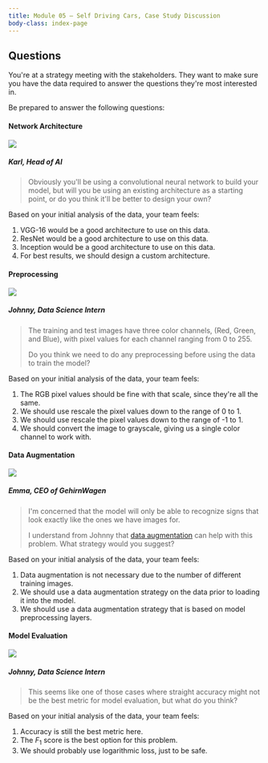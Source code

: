 ```yaml
---
title: Module 05 — Self Driving Cars, Case Study Discussion
body-class: index-page
---
```


## Questions
You're at a strategy meeting with the stakeholders. They want to make sure you have the data required to answer the questions they're most interested in.

Be prepared to answer the following questions:

#### Network Architecture

<div class="dialogue">
	<img src="{{URLROOT}}/shared/img/karl.jpg">
	<h5>Karl, Head of AI</h5>
	<blockquote><p>Obviously you'll be using a convolutional neural network to build your model, but will you be using an existing architecture as a starting point, or do you think it'll be better to design your own?</p></blockquote>
</div>

Based on your initial analysis of the data, your team feels:

1. VGG-16 would be a good architecture to use on this data.
2. ResNet would be a good architecture to use on this data.
3. Inception would be a good architecture to use on this data.
4. For best results, we should design a custom architecture.

#### Preprocessing

<div class="dialogue">
	<img src="{{URLROOT}}/shared/img/johnny.jpg">
	<h5>Johnny, Data Science Intern</h5>
	<blockquote><p>The training and test images have three color channels, (Red, Green, and Blue), with pixel values for each channel ranging from 0 to 255.</p><p>Do you think we need to do any preprocessing before using the data to train the model?</p></blockquote>
</div>

Based on your initial analysis of the data, your team feels:

1. The RGB pixel values should be fine with that scale, since they're all the same.
2. We should use rescale the pixel values down to the range of 0 to 1.
3. We should use rescale the pixel values down to the range of -1 to 1.
4. We should convert the image to grayscale, giving us a single color channel to work with.

#### Data Augmentation

<div class="dialogue">
	<img src="{{URLROOT}}/shared/img/emma.jpg">
	<h5>Emma, CEO of GehirnWagen</h5>
	<blockquote><p>I'm concerned that the model will only be able to recognize signs that look exactly like the ones we have images for.</p><p>I understand from Johnny that <a href="https://www.tensorflow.org/guide/keras/preprocessing_layers#preprocessing_data_before_the_model_or_inside_the_model">data augmentation</a> can help with this problem. What strategy would you suggest?</p></blockquote>
</div>

Based on your initial analysis of the data, your team feels:

1. Data augmentation is not necessary due to the number of different training images.
2. We should use a data augmentation strategy on the data prior to loading it into the model.
3. We should use a data augmentation strategy that is based on model preprocessing layers.

#### Model Evaluation

<div class="dialogue">
	<img src="{{URLROOT}}/shared/img/johnny.jpg">
	<h5>Johnny, Data Science Intern</h5>
	<blockquote><p>This seems like one of those cases where straight accuracy might not be the best metric for model evaluation, but what do you think?</p></blockquote>
</div>

Based on your initial analysis of the data, your team feels:

1. Accuracy is still the best metric here.
2. The $F_1$ score is the best option for this problem.
3. We should probably use logarithmic loss, just to be safe.


[^1]: [CEO photo by Amy Hirschi on Unsplash](https://unsplash.com/photos/b3AYk8HKCl0)

[^2]: [Head of AI photo by Ameer Basheer on Unsplash](https://unsplash.com/photos/ABuzWPku1Ug)

[^3]: [Data Science Intern photo by Fábio Lucas on Unsplash](https://unsplash.com/photos/iczrMDNuvzkml-pxK0Ovmw)